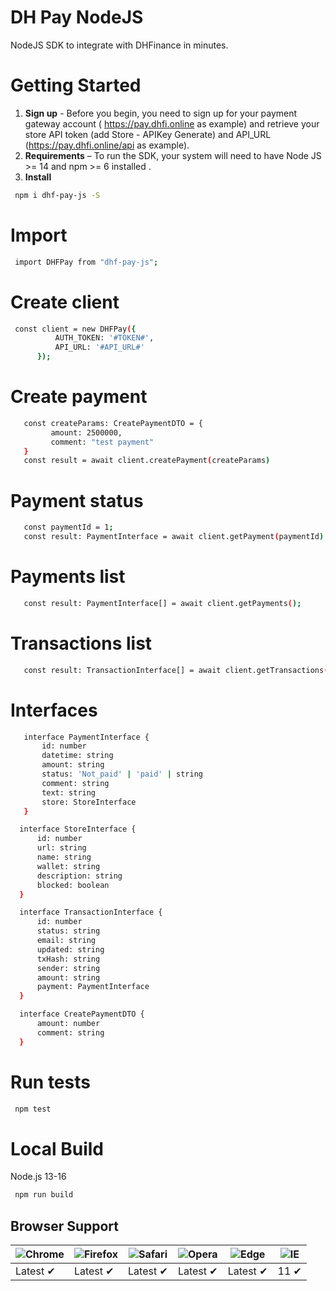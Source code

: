 # DH Pay NodeJS
NodeJS SDK to integrate with DHFinance in minutes.

# Getting Started
1. **Sign up** - Before you begin, you need to sign up for your payment gateway account ( https://pay.dhfi.online as example) and retrieve your store API token (add Store - APIKey Generate) and API_URL (https://pay.dhfi.online/api as example). 
2. **Requirements** – To run the SDK, your system will need to have Node JS >= 14 and npm >= 6 installed .
3. **Install** 
```sh
 npm i dhf-pay-js -S
```
# Import
```sh
 import DHFPay from "dhf-pay-js";
```

# Create client 
```sh
 const client = new DHFPay({
          AUTH_TOKEN: '#TOKEN#',
          API_URL: '#API_URL#' 
      });
```


# Create payment
 ```sh
    const createParams: CreatePaymentDTO = {
          amount: 2500000, 
          comment: "test payment"
    }
    const result = await client.createPayment(createParams)
 
```
 
 # Payment status
 ```sh
    const paymentId = 1;
    const result: PaymentInterface = await client.getPayment(paymentId)
```
 
 
 
 # Payments list
 ```sh
    const result: PaymentInterface[] = await client.getPayments();
```
  
 
 # Transactions list
 ```sh
    const result: TransactionInterface[] = await client.getTransactions();
```
 
 
 # Interfaces
  ```sh
     interface PaymentInterface {
         id: number
         datetime: string
         amount: string
         status: 'Not_paid' | 'paid' | string
         comment: string
         text: string
         store: StoreInterface
     }

    interface StoreInterface {
        id: number
        url: string
        name: string
        wallet: string
        description: string
        blocked: boolean
    }

    interface TransactionInterface {
        id: number
        status: string
        email: string
        updated: string
        txHash: string
        sender: string
        amount: string
        payment: PaymentInterface
    }

    interface CreatePaymentDTO {
        amount: number
        comment: string
    }

 ```
 
 
# Run tests 
```sh
 npm test
```
 
 
# Local Build

Node.js 13-16
 
```sh
 npm run build
```

 
## Browser Support

![Chrome](https://raw.github.com/alrra/browser-logos/master/src/chrome/chrome_48x48.png) | ![Firefox](https://raw.github.com/alrra/browser-logos/master/src/firefox/firefox_48x48.png) | ![Safari](https://raw.github.com/alrra/browser-logos/master/src/safari/safari_48x48.png) | ![Opera](https://raw.github.com/alrra/browser-logos/master/src/opera/opera_48x48.png) | ![Edge](https://raw.github.com/alrra/browser-logos/master/src/edge/edge_48x48.png) | ![IE](https://raw.github.com/alrra/browser-logos/master/src/archive/internet-explorer_9-11/internet-explorer_9-11_48x48.png) |
--- | --- | --- | --- | --- | --- |
Latest ✔ | Latest ✔ | Latest ✔ | Latest ✔ | Latest ✔ | 11 ✔ |


 

